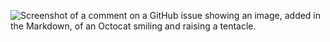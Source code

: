 ![Screenshot of a comment on a GitHub issue showing an image, added in the Markdown, of an Octocat smiling and raising a tentacle.](https://www.google.com/url?sa=i&url=https%3A%2F%2Fstock.adobe.com%2Fsearch%3Fk%3Dbeach&psig=AOvVaw1NDngAjvPQTgRVLRBxOI4L&ust=1726208431463000&source=images&cd=vfe&opi=89978449&ved=2ahUKEwiy9pjU4byIAxXLQlUIHe_4LYwQjRx6BAgAEBg)
